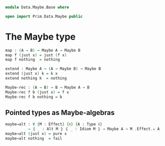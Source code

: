 <!--
```agda
open import 1Lab.Type

open import Meta.Idiom
open import Meta.Bind
open import Meta.Alt
```
-->

```agda
module Data.Maybe.Base where

open import Prim.Data.Maybe public
```

# The Maybe type

<!--
```agda
private variable
  ℓ ℓ' : Level
  A B C : Type ℓ
```
-->

<!-- TODO [Amy 2022-12-14]
Write something informative here
-->


```agda
map : (A → B) → Maybe A → Maybe B
map f (just x) = just (f x)
map f nothing  = nothing

extend : Maybe A → (A → Maybe B) → Maybe B
extend (just x) k = k x
extend nothing k  = nothing

Maybe-rec : (A → B) → B → Maybe A → B
Maybe-rec f b (just x) = f x
Maybe-rec f b nothing = b
```

<!--
```agda
instance
  Map-Maybe : Map (eff Maybe)
  Map-Maybe .Map._<$>_ = map

  Idiom-Maybe : Idiom (eff Maybe)
  Idiom-Maybe .Idiom.pure = just
  Idiom-Maybe .Idiom._<*>_ = λ where
    (just f) (just x) → just (f x)
    _ _ → nothing

  Bind-Maybe : Bind (eff Maybe)
  Bind-Maybe .Bind._>>=_ = extend
```
-->

## Pointed types as Maybe-algebras

```agda
maybe→alt : ∀ {M : Effect} {ℓ} {A : Type ℓ}
          → ⦃ _ : Alt M ⦄ ⦃ _ : Idiom M ⦄ → Maybe A → M .Effect.₀ A
maybe→alt (just x) = pure x
maybe→alt nothing  = fail
```
